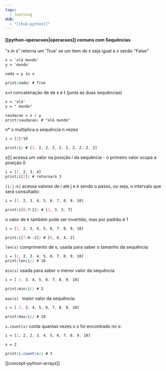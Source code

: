 ```yaml
---
tags:
  - learning
HUB:
  - "[[hub-python]]"
---
```



#### [[python-operacoes|operacoes]] comuns com Sequências 

"x in s" retorna um 'True' se um item de s seja igual a x senão "False"
```css
x = 'olá mundo'
y = 'mundo'

nada = y in x

print(nada) # True
```

s+t concatenação de  de s e t (junta as duas sequências)
```css
x = 'olá'
y = " mundo"

saudacao = x + y
print(saudacao) # "olá mundo"
```

n* s multiplica a sequência n vezes
```css
i = [2]*10

print(i) # [2, 2, 2, 2, 2, 2, 2, 2, 2, 2]
```

s[i] acessa um valor na posição i da sequência - o primeiro valor ocupa a posição 0
```css
i = [1, 2, 3, 4]
print(i[2]) # retornará 3
```

`[i:j:k]` acessa valores de i até j e k sendo o passo, ou seja, o intervalo que será consultado:
```css
i = [1, 2, 3, 4, 5, 6, 7, 8, 9, 10]

print(i[0:7:2]) # [1, 3, 5, 7]
```
o valor de k também pode ser invertido, mas por padrão é 1
```css
i = [1, 2, 3, 4, 5, 6, 7, 8, 9, 10]

print(i[7:0:-2]) # [8, 6, 4, 2]
```

`len(s)` comprimento de s, usada para saber o tamanho da sequência:
```css
i = [1, 2, 3, 4, 5, 6, 7, 8, 9, 10]
print(len(i)) # 10
```


`min(s)` usada para saber o menor valor da sequência
```css
i = [ 2, 3, 4, 5, 6, 7, 8, 9, 10]

print(min(i)) # 2
```

`max(s) ` maior valor da sequência:
```css
i = [ 2, 3, 4, 5, 6, 7, 8, 9, 10]

print(max(i)) # 10
```

`s.count(x)` conta quantas vezes o x foi encontrado no s:
```css
i = [2, 2, 2, 3, 4, 5, 6, 7, 8, 9, 10]

x = 2
  
print(i.count(x)) # 3
```

[[concept-python-arrays]]